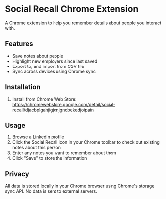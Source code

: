 # Social Recall Chrome Extension

A Chrome extension to help you remember details about people you interact with.

## Features
- Save notes about people
- Highlight new employers since last saved
- Export to, and import from CSV file
- Sync across devices using Chrome sync

## Installation
1. Install from Chrome Web Store: https://chromewebstore.google.com/detail/social-recall/djacbplgahjigjcnjgncbekedjoipain

## Usage
1. Browse a LinkedIn profile
2. Click the Social Recall icon in your Chrome toolbar to check out existing notes about this person
3. Enter any notes you want to remember about them
4. Click "Save" to store the information

## Privacy
All data is stored locally in your Chrome browser using Chrome's storage sync API. No data is sent to external servers.
